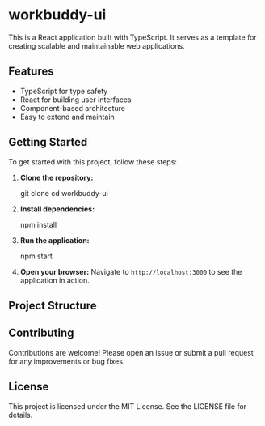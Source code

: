 # workbuddy-ui


This is a React application built with TypeScript. It serves as a template for creating scalable and maintainable web applications.

## Features

- TypeScript for type safety
- React for building user interfaces
- Component-based architecture
- Easy to extend and maintain

## Getting Started

To get started with this project, follow these steps:

1. **Clone the repository:**

   git clone <repository-url>
   cd workbuddy-ui

2. **Install dependencies:**

   npm install


3. **Run the application:**

   npm start


4. **Open your browser:**
   Navigate to `http://localhost:3000` to see the application in action.

## Project Structure

<!-- - `src/`: Contains the source code for the application.
  - `App.tsx`: The main application component.
  - `index.tsx`: The entry point of the application.
  - `components/`: Contains reusable components.
  - `types/`: Contains TypeScript types and interfaces.
- `public/`: Contains static files.
  - `index.html`: The main HTML file.
- `tsconfig.json`: TypeScript configuration file.
- `package.json`: NPM configuration file. -->

## Contributing

Contributions are welcome! Please open an issue or submit a pull request for any improvements or bug fixes.

## License

This project is licensed under the MIT License. See the LICENSE file for details.